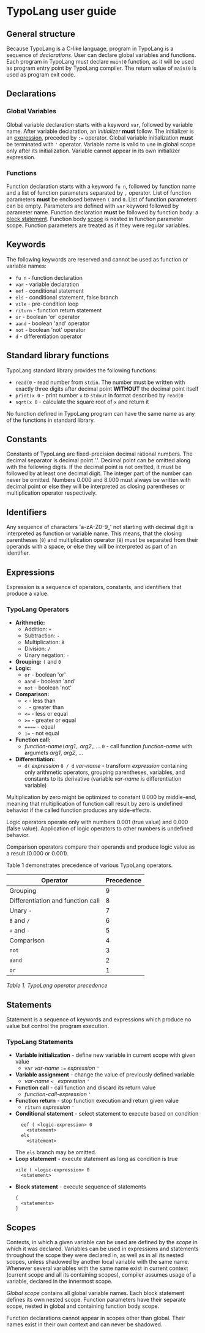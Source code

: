 # TypoLang user guide

## General structure
Because TypoLang is a C-like language, program in TypoLang is a sequence of
*declarations*. User can declare global variables and functions. Each program in
TypoLang must declare `main(0` function, as it will be used as program entry
point by TypoLang compiler. The return value of `main(0` is used as program
exit code.

## Declarations

### Global Variables

Global variable declaration starts with a keyword `var`, followed by variable
name.  After variable declaration, an *initializer* **must** follow. The
initializer is an [expression](#expressions), preceded by `:=` operator. Global
variable initialization **must** be terminated with `'` operator. Variable name
is valid to use in global scope only after its initialization. Variable cannot
appear in its own initializer expression.

### Functions
Function declaration starts with a keyword `fu n`, followed by function name and
a list of function parameters separated by `,` operator. List of function
parameters **must** be enclosed between `(` and `0`. List of function parameters
can be empty. Parameters are defined with `var` keyword followed by parameter
name. Function declaration **must** be followed by function body: a
[block statement](#statements). Function body [scope](#scopes) is nested in function
parameter scope. Function parameters are treated as if they were regular
variables.

## Keywords

The following keywords are reserved and cannot be used as function or variable
names:

- `fu n`    - function declaration
- `var`     - variable declaration
- `eef`     - conditional statement 
- `els`     - conditional statement, false branch
- `vile`    - pre-condition loop
- `riturn`  - function return statement
- `or`      - boolean 'or' operator
- `aand`    - boolean 'and' operator
- `not`     - boolean 'not' operator
- `d`       - differentiation operator

## Standard library functions

TypoLang standard library provides the following functions:

- `read(0`      - read number from `stdin`. The number must be written with
                    exactly three digits after decimal point **WITHOUT** the
                    decimal point itself
- `print(x 0`   - print number `x` to `stdout` in format described by `read(0`
- `sqrt(x 0`    - calculate the square root of `x` and return it

No function defined in TypoLang program can have the same name as any of the
functions in standard library.

## Constants

Constants of TypoLang are fixed-precision decimal rational numbers. The decimal
separator is decimal point '.'. Decimal point can be omitted along with the
following digits. If the decimal point is not omitted, it must be followed by at
least one decimal digit. The integer part of the number can never be omitted.
Numbers 0.000 and 8.000 must always be written with decimal point or else they
will be interpreted as closing parentheses or multiplication operator respectively.

## Identifiers

Any sequence of characters 'a-zA-Z0-9_' not starting with decimal digit is
interpreted as function or variable name. This means, that the closing
parentheses (`0`) and multiplication operator (`8`) must be separated from their
operands with a space, or else they will be interpreted as part of an identifier.

## Expressions

Expression is a sequence of operators, constants, and identifiers that
produce a value.

### TypoLang Operators

- **Arithmetic:**
  - Addition: `+`
  - Subtraction: `-`
  - Multiplication: `8`
  - Division: `/`
  - Unary negation: `-`
- **Grouping:** `(` and `0`
- **Logic:**
    - `or`          - boolean 'or'
    - `aand`        - boolean 'and'
    - `not`         - boolean 'not'
- **Comparison:**
    - `<`           - less than
    - `.`           - greater than
    - `<=`          - less or equal
    - `>=`          - greater or equal
    - `====`        - equal
    - `1=`          - not equal
- **Function call:**
  - *function-name*`(`*arg1*`,` *arg2*`,` ... `0` - call function *function-name*
                                                    with argumets *arg1*, *arg2*, ...
- **Differentiation:**
  - `d(` *expression* `0 / d` *var-name* - transform *expression* containing
                                            only arithmetic operators, grouping
                                            parentheses, variables, and constants
                                            to its derivative (variable *var-name*
                                            is differentiation variable)

Multiplication by zero might be optimized to constant 0.000 by middle-end,
meaning that multiplication of function call result by zero is undefined
behavior if the called function produces any side-effects.

Logic operators operate only with numbers 0.001 (true value) and 0.000 (false
value). Application of logic operators to other numbers is undefined behavior.

Comparison operators compare their operands and produce logic value as a result
(0.000 or 0.001).

Table 1 demonstrates precedence of various TypoLang operators.

| Operator                          | Precedence |
| --------------------------------- | ---------- |
| Grouping                          | 9          |
| Differentiation and function call | 8          |
| Unary `-`                         | 7          |
| `8` and `/`                       | 6          |
| `+` and `-`                       | 5          |
| Comparison                        | 4          |
| `not`                             | 3          |
| `aand`                            | 2          |
| `or`                              | 1          |

*Table 1. TypoLang operator precedence*

## Statements

Statement is a sequence of keywords and expressions which produce no value but
control the program execution.

### TypoLang Statements

- **Variable initialization** - define new variable in current scope with given
                                value
  - `var` *var-name* `:=` *expression* `'`
- **Variable assignment**     - change the value of previously defined variable
  - *var-name* `<_` *expression* `'`
- **Function call**           - call function and discard its return value
  - *function-call-expression* `'`
- **Function return**         - stop function execution and return given value
  - `riturn` *expression* `'`
- **Conditional statement**   - select statement to execute based on condition
  ```
    eef ( <logic-expression> 0
      <statement>
    els
      <statement>
  ```
  The `els` branch may be omitted.
- **Loop statement**          - execute statement as long as condition is true
  ```
  vile ( <logic-expression> 0
    <statement>
  ```
- **Block statement**         - execute sequence of statements
  ```
  {
    <statements>
  ]
  ```

## Scopes

Contexts, in which a given variable can be used are defined by the
*scope* in which it was declared. Variables can be used in expressions and
statements throughout the scope they were declared in, as well as in all its
nested scopes, unless shadowed by another local variable with the same name.
Whenever several variables with the same name exist in current context (current
scope and all its containing scopes), compiler assumes usage of a variable,
declared in the innermost scope.

*Global scope* contains all global variable names. Each block statement
defines its own nested scope. Function parameters have their
separate scope, nested in global and containing function body scope.

Function declarations cannot appear in scopes other than global. Their names
exist in their own context and can never be shadowed.


